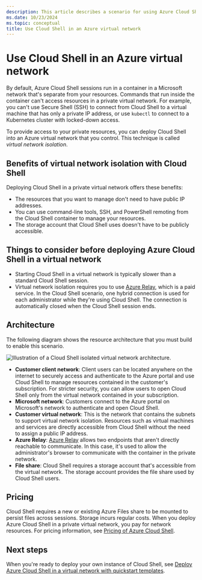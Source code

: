 ```yaml
---
description: This article describes a scenario for using Azure Cloud Shell in a private virtual network.
ms.date: 10/23/2024
ms.topic: conceptual
title: Use Cloud Shell in an Azure virtual network
---
```


# Use Cloud Shell in an Azure virtual network

By default, Azure Cloud Shell sessions run in a container in a Microsoft network that's separate
from your resources. Commands that run inside the container can't access resources in a private
virtual network. For example, you can't use Secure Shell (SSH) to connect from Cloud Shell to a
virtual machine that has only a private IP address, or use `kubectl` to connect to a Kubernetes
cluster with locked-down access.

To provide access to your private resources, you can deploy Cloud Shell into an Azure virtual
network that you control. This technique is called _virtual network isolation_.

## Benefits of virtual network isolation with Cloud Shell

Deploying Cloud Shell in a private virtual network offers these benefits:

- The resources that you want to manage don't need to have public IP addresses.
- You can use command-line tools, SSH, and PowerShell remoting from the Cloud Shell container to
  manage your resources.
- The storage account that Cloud Shell uses doesn't have to be publicly accessible.

## Things to consider before deploying Azure Cloud Shell in a virtual network

- Starting Cloud Shell in a virtual network is typically slower than a standard Cloud Shell session.
- Virtual network isolation requires you to use [Azure Relay][02], which is a paid service. In the
  Cloud Shell scenario, one hybrid connection is used for each administrator while they're using
  Cloud Shell. The connection is automatically closed when the Cloud Shell session ends.

## Architecture

The following diagram shows the resource architecture that you must build to enable this scenario.

![Illustration of a Cloud Shell isolated virtual network architecture.][04]

- **Customer client network**: Client users can be located anywhere on the internet to securely
  access and authenticate to the Azure portal and use Cloud Shell to manage resources contained in
  the customer's subscription. For stricter security, you can allow users to open Cloud Shell only
  from the virtual network contained in your subscription.
- **Microsoft network**: Customers connect to the Azure portal on Microsoft's network to
  authenticate and open Cloud Shell.
- **Customer virtual network**: This is the network that contains the subnets to support virtual
  network isolation. Resources such as virtual machines and services are directly accessible from
  Cloud Shell without the need to assign a public IP address.
- **Azure Relay**: [Azure Relay][02] allows two endpoints that aren't directly reachable to
  communicate. In this case, it's used to allow the administrator's browser to communicate with the
  container in the private network.
- **File share**: Cloud Shell requires a storage account that's accessible from the virtual network.
  The storage account provides the file share used by Cloud Shell users.

## Pricing

Cloud Shell requires a new or existing Azure Files share to be mounted to persist files across
sessions. Storage incurs regular costs. When you deploy Azure Cloud Shell in a private virtual
network, you pay for network resources. For pricing information, see
[Pricing of Azure Cloud Shell][01].

## Next steps

When you're ready to deploy your own instance of Cloud Shell, see
[Deploy Azure Cloud Shell in a virtual network with quickstart templates][03].

<!-- link references -->
[01]: ../pricing.md
[02]: /azure/azure-relay/relay-what-is-it
[03]: deployment.md
[04]: media/overview/data-diagram.png
